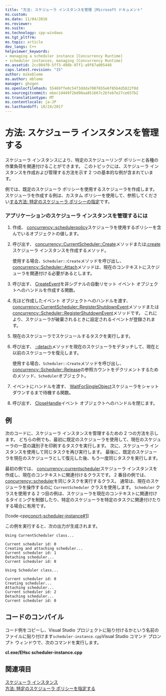 ```yaml
---
title: "方法: スケジューラ インスタンスを管理 |Microsoft ドキュメント"
ms.custom: 
ms.date: 11/04/2016
ms.reviewer: 
ms.suite: 
ms.technology: cpp-windows
ms.tgt_pltfrm: 
ms.topic: article
dev_langs: C++
helpviewer_keywords:
- managing a scheduler instance [Concurrency Runtime]
- scheduler instances, managing [Concurrency Runtime]
ms.assetid: 2cc804f0-5ff3-498b-97f1-a9f67a005448
caps.latest.revision: "15"
author: mikeblome
ms.author: mblome
manager: ghogen
ms.openlocfilehash: 55469ffe0c5473ddda7007655e6f85b4d5822f0d
ms.sourcegitcommit: ebec1d449f2bd98aa851667c2bfeb7e27ce657b2
ms.translationtype: MT
ms.contentlocale: ja-JP
ms.lasthandoff: 10/24/2017
---
```

# <a name="how-to-manage-a-scheduler-instance"></a>方法: スケジューラ インスタンスを管理する
スケジューラ インスタンスにより、特定のスケジューリング ポリシーと各種の作業負荷を関連付けることができます。 このトピックには、スケジューラ インスタンスを作成および管理する方法を示す 2 つの基本的な例が含まれています。  
  
 例では、既定のスケジューラ ポリシーを使用するスケジューラを作成します。 スケジューラを作成する例は、カスタム ポリシーを使用して、参照してください[する方法: 特定のスケジューラ ポリシーの指定](../../parallel/concrt/how-to-specify-specific-scheduler-policies.md)です。  
  
### <a name="to-manage-a-scheduler-instance-in-your-application"></a>アプリケーションのスケジューラ インスタンスを管理するには  
  
1.  作成、 [concurrency::schedulerpolicy](../../parallel/concrt/reference/schedulerpolicy-class.md)スケジューラを使用するポリシーを含んでいるオブジェクトの値します。  
  

2.  呼び出す、 [concurrency::CurrentScheduler::Create](reference/currentscheduler-class.md#create)メソッドまたは[:create](reference/scheduler-class.md#create)スケジューラ インスタンスを作成するメソッド。  
  
     使用する場合、`Scheduler::Create`メソッドを呼び出し、 [concurrency::Scheduler::Attach](reference/scheduler-class.md#attach)メソッドは、現在のコンテキストにスケジューラを関連付ける必要があるとします。  
  
3.  呼び出す、 [CreateEvent](http://msdn.microsoft.com/library/windows/desktop/ms682396)を非シグナルの自動リセット イベント オブジェクトへのハンドルを作成する関数。  
  
4.  先ほど作成したイベント オブジェクトへのハンドルを渡す、 [concurrency::CurrentScheduler::RegisterShutdownEvent](reference/currentscheduler-class.md#registershutdownevent)メソッドまたは[concurrency::Scheduler::RegisterShutdownEvent](reference/scheduler-class.md#registershutdownevent)メソッドです。 これにより、スケジューラが破棄されるときに設定されるイベントが登録されます。  
  
5.  現在のスケジューラでスケジュールするタスクを実行します。  
  
6.  呼び出す、 [::detach](reference/currentscheduler-class.md#detach)メソッドを現在のスケジューラをデタッチして、現在と以前のスケジューラを復元します。  
  
     使用する場合、`Scheduler::Create`メソッドを呼び出し、 [concurrency::Scheduler::Release](reference/scheduler-class.md#release)の参照カウントをデクリメントするためのメソッド、`Scheduler`オブジェクト。  
  
7.  イベントにハンドルを渡す、 [WaitForSingleObject](http://msdn.microsoft.com/library/windows/desktop/ms687032)スケジューラをシャット ダウンするまで待機する関数。  
  
8.  呼び出す、 [CloseHandle](http://msdn.microsoft.com/library/windows/desktop/ms724211)イベント オブジェクトへのハンドルを閉じます。  
  
## <a name="example"></a>例  
 次のコードに、スケジューラ インスタンスを管理するための 2 つの方法を示します。 どちらの例でも、最初に既定のスケジューラを使用して、現在のスケジューラの一意の識別子を印刷するタスクを実行します。 次に、スケジューラ インスタンスを使用して同じタスクを再び実行します。 最後に、既定のスケジューラを現在のスケジューラとして復元した後、もう一度同じタスクを実行します。  
  
 最初の例では、 [concurrency::currentscheduler](../../parallel/concrt/reference/currentscheduler-class.md)スケジューラ インスタンスを作成し、現在のコンテキストに関連付けるクラスです。 2 番目の例では、 [concurrency::scheduler](../../parallel/concrt/reference/scheduler-class.md)を同じタスクを実行するクラス。 通常は、現在のスケジューラを操作するのに `CurrentScheduler` クラスを使用します。 `Scheduler` クラスを使用する 2 つ目の例は、スケジューラを現在のコンテキストに関連付けるタイミングを制御したり、特定のスケジューラを特定のタスクに関連付けたりする場合に有用です。  
  
 [!code-cpp[concrt-scheduler-instance#1](../../parallel/concrt/codesnippet/cpp/how-to-manage-a-scheduler-instance_1.cpp)]  
  
 この例を実行すると、次の出力が生成されます。  
  
```Output  
Using CurrentScheduler class...  
 
Current scheduler id: 0  
Creating and attaching scheduler...  
Current scheduler id: 1  
Detaching scheduler...  
Current scheduler id: 0  
 
Using Scheduler class...  
 
Current scheduler id: 0  
Creating scheduler...  
Attaching scheduler...  
Current scheduler id: 2  
Detaching scheduler...  
Current scheduler id: 0  
```  
  
## <a name="compiling-the-code"></a>コードのコンパイル  
 コード例をコピーし、Visual Studio プロジェクトに貼り付けるかという名前のファイルに貼り付けます`scheduler-instance.cpp`Visual Studio コマンド プロンプト ウィンドウで、次のコマンドを実行します。  
  
 **cl.exe/EHsc scheduler-instance.cpp**  
  
## <a name="see-also"></a>関連項目  
 [スケジューラ インスタンス](../../parallel/concrt/scheduler-instances.md)   
 [方法: 特定のスケジューラ ポリシーを指定する](../../parallel/concrt/how-to-specify-specific-scheduler-policies.md)

